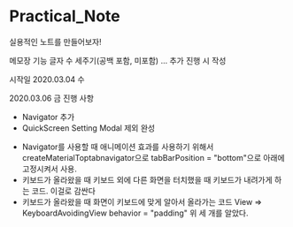 # Practical_Note

실용적인 노트를 만들어보자!

메모장 기능
글자 수 세주기(공백 포함, 미포함)
... 추가 진행 시 작성

시작일 2020.03.04 수

2020.03.06 금
진행 사항
- Navigator 추가
- QuickScreen Setting Modal 제외 완성

* Navigator를 사용할 때 애니메이션 효과를 사용하기 위해서 createMaterialToptabnavigator으로 tabBarPosition = "bottom"으로 아래에 고정시켜서 사용.
* 키보드가 올라왔을 때 키보드 외에 다른 화면을 터치했을 때 키보드가 내려가게 하는 코드. <TouchableWithoutFeedback onPress = {Keyboard.dismiss}>
  이걸로 감싼다
* 키보드가 올라왔을 때 화면이 키보드에 맞게 알아서 올라가는 코드 View => KeyboardAvoidingView behavior = "padding"
위 세 개를 알았다.
